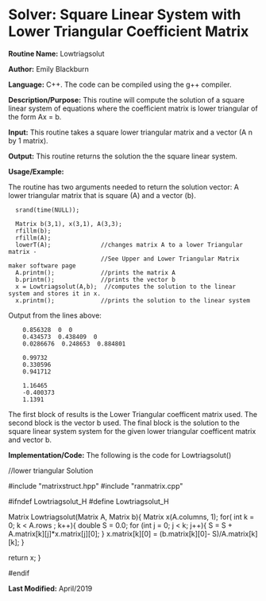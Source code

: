 # Solver: Square Linear System with Lower Triangular Coefficient Matrix

**Routine Name:**           Lowtriagsolut

**Author:** Emily Blackburn

**Language:** C++. The code can be compiled using the g++ compiler.

**Description/Purpose:** This routine will compute the solution of a square linear system of equations where the coefficient matrix is lower triangular of the form Ax = b.

**Input:** This routine takes a square lower triangular matrix and a vector (A n by 1 matrix).

**Output:** This routine returns the solution the the square linear system.

**Usage/Example:**

The routine has two arguments needed to return the solution vector: A lower triangular matrix that is square (A) and a vector (b).

      srand(time(NULL));
      
      Matrix b(3,1), x(3,1), A(3,3);
      rfillm(b);
      rfillm(A);
      lowerT(A);              //changes matrix A to a lower Triangular matrix - 
                              //See Upper and Lower Triangular Matrix maker software page
      A.printm();             //prints the matrix A
      b.printm();             //prints the vector b
      x = Lowtriagsolut(A,b);  //computes the solution to the linear system and stores it in x.
      x.printm();             //prints the solution to the linear system

Output from the lines above:

        0.856328  0  0
        0.434573  0.438409  0
        0.0286676  0.248653  0.884801

        0.99732
        0.330596
        0.941712

        1.16465
        -0.400373
        1.1391

The first block of results is the Lower Triangular coefficent matrix used. The second block is the vector b used. The final block is the solution to the square linear system system for the given lower triangular coefficent matrix and vector b.

**Implementation/Code:** The following is the code for Lowtriagsolut()

//lower triangular Solution


#include "matrixstruct.hpp"
#include "ranmatrix.cpp"

#ifndef Lowtriagsolut_H
#define Lowtriagsolut_H

 Matrix Lowtriagsolut(Matrix A, Matrix b){
   Matrix x(A.columns, 1);
  for( int k = 0; k < A.rows ; k++){
      double S = 0.0;
      for (int j = 0; j < k; j++){
        S  = S + A.matrix[k][j]*x.matrix[j][0];
      } 
      x.matrix[k][0] = (b.matrix[k][0]- S)/A.matrix[k][k];
  }
            
  return x;
}

#endif

**Last Modified:** April/2019

